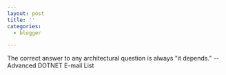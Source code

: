 ```yaml
---
layout: post
title: ''
categories:
  - blogger

---
```


The correct answer to any architectural question is always "it depends."  -- Advanced DOTNET E-mail List
